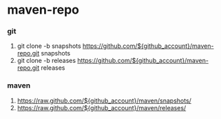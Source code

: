 # maven-repo

### git
1. git clone -b snapshots https://github.com/${github_account}/maven-repo.git snapshots
2. git clone -b releases https://github.com/${github_account}/maven-repo.git releases

### maven
1. https://raw.github.com/${github_account}/maven/snapshots/
2. https://raw.github.com/${github_account}/maven/releases/
